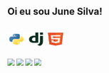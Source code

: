 ## Oi eu sou June Silva!

<div style="display: inline_block"><br>
  <img align="center" alt="June-Python" height="30" width="40" src="https://raw.githubusercontent.com/devicons/devicon/master/icons/python/python-original.svg">
  <img align="center" alt="June-Django" height="30" width="40" src="https://raw.githubusercontent.com/devicons/devicon/master/icons/django/django-plain.svg">
  <img align="center" alt="June-HTML" height="30" width="40" src="https://raw.githubusercontent.com/devicons/devicon/master/icons/html5/html5-original.svg">
</div>
  
  ##
 
<div> 
  <a href="https://instagram.com/fepsj" target="_blank"><img src="https://img.shields.io/badge/-Instagram-%23E4405F?style=for-the-badge&logo=instagram&logoColor=white" target="_blank"></a>
  <a href="https://discord.gg/GcetQJcERs" target="_blank"><img src="https://img.shields.io/badge/Discord-7289DA?style=for-the-badge&logo=discord&logoColor=white" target="_blank"></a> 
  <a href = "mailto:devjunesilva@gmail.com"><img src="https://img.shields.io/badge/-Gmail-%23333?style=for-the-badge&logo=gmail&logoColor=white" target="_blank"></a>
  <a href="https://www.linkedin.com/in/june-silva" target="_blank"><img src="https://img.shields.io/badge/-LinkedIn-%230077B5?style=for-the-badge&logo=linkedin&logoColor=white" target="_blank"></a> 
  
</div>
